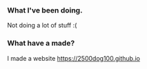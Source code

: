 ### What I've been doing.
Not doing a lot of stuff :( 
### What have a made?
I made a website https://2500dog100.github.io

